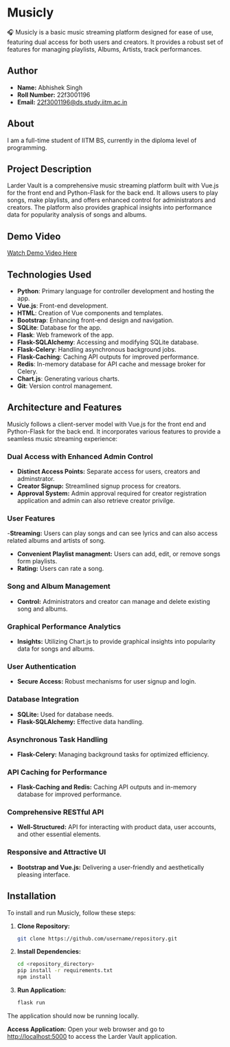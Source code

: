 # Musicly 

🎧 Musicly is a basic music streaming platform designed for ease of use, featuring dual access for both users and creators. It provides a robust set of features for managing playlists, Albums, Artists, track performances.

## Author
- **Name:** Abhishek Singh
- **Roll Number:** 22f3001196
- **Email:** 22f3001196@ds.study.iitm.ac.in

## About
I am a full-time student of IITM BS, currently in the diploma level of programming.

## Project Description
Larder Vault is a comprehensive music streaming platform built with Vue.js for the front end and Python-Flask for the back end. It allows users to play songs, make playlists, and offers enhanced control for administrators and creators. The platform also provides graphical insights into performance data for popularity analysis of songs and albums.

## Demo Video
[Watch Demo Video Here](https://drive.google.com/file/d/1WnN01rToYgdB5OUPCjz8e7CcOZs8TzTF/view?usp=drive_link)

## Technologies Used
- **Python**: Primary language for controller development and hosting the app.
- **Vue.js**: Front-end development.
- **HTML**: Creation of Vue components and templates.
- **Bootstrap**: Enhancing front-end design and navigation.
- **SQLite**: Database for the app.
- **Flask**: Web framework of the app.
- **Flask-SQLAlchemy**: Accessing and modifying SQLite database.
- **Flask-Celery**: Handling asynchronous background jobs.
- **Flask-Caching**: Caching API outputs for improved performance.
- **Redis**: In-memory database for API cache and message broker for Celery.
- **Chart.js**: Generating various charts.
- **Git**: Version control management.

## Architecture and Features
Musicly follows a client-server model with Vue.js for the front end and Python-Flask for the back end. It incorporates various features to provide a seamless music streaming experience:

### Dual Access with Enhanced Admin Control
- **Distinct Access Points:** Separate access for users, creators and adminstrator.
- **Creator Signup:** Streamlined signup process for creators.
- **Approval System:** Admin approval required for creator registration application and admin can also retrieve creator privilge.

### User Features
-**Streaming:** Users can play songs and can see lyrics and can also access related albums and artists of song.
- **Convenient Playlist managment:** Users can add, edit, or remove songs form playlists.
- **Rating:** Users can rate a song.

### Song and Album Management
- **Control:** Administrators and creator can manage and delete existing song and albums.

### Graphical Performance Analytics
- **Insights:** Utilizing Chart.js to provide graphical insights into popularity data for songs and albums.

### User Authentication
- **Secure Access:** Robust mechanisms for user signup and login.

### Database Integration
- **SQLite:** Used for database needs.
- **Flask-SQLAlchemy:** Effective data handling.

### Asynchronous Task Handling
- **Flask-Celery:** Managing background tasks for optimized efficiency.

### API Caching for Performance
- **Flask-Caching and Redis:** Caching API outputs and in-memory database for improved performance.

### Comprehensive RESTful API
- **Well-Structured:** API for interacting with product data, user accounts, and other essential elements.

### Responsive and Attractive UI
- **Bootstrap and Vue.js:** Delivering a user-friendly and aesthetically pleasing interface.


## Installation
To install and run Musicly, follow these steps:

1. **Clone Repository:**
   ```bash
   git clone https://github.com/username/repository.git

2. **Install Dependencies:**
   ```bash
   cd <repository_directory>
   pip install -r requirements.txt
   npm install

3. **Run Application:**
   ```bash
   flask run

The application should now be running locally.

**Access Application:**
Open your web browser and go to [http://localhost:5000](http://localhost:5000) to access the Larder Vault application.
